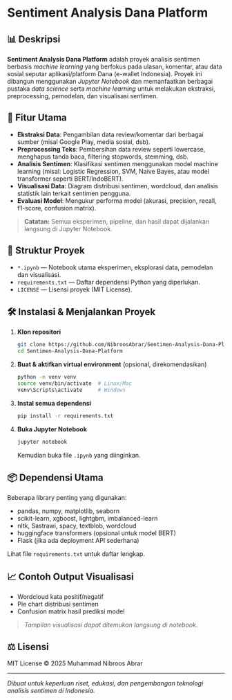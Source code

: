 # Sentiment Analysis Dana Platform

## 📊 Deskripsi

**Sentiment Analysis Dana Platform** adalah proyek analisis sentimen berbasis _machine learning_ yang berfokus pada ulasan, komentar, atau data sosial seputar aplikasi/platform Dana (e-wallet Indonesia). Proyek ini dibangun menggunakan _Jupyter Notebook_ dan memanfaatkan berbagai pustaka _data science_ serta _machine learning_ untuk melakukan ekstraksi, preprocessing, pemodelan, dan visualisasi sentimen.

## 🚀 Fitur Utama

- **Ekstraksi Data**: Pengambilan data review/komentar dari berbagai sumber (misal Google Play, media sosial, dsb).
- **Preprocessing Teks**: Pembersihan data review seperti lowercase, menghapus tanda baca, filtering stopwords, stemming, dsb.
- **Analisis Sentimen**: Klasifikasi sentimen menggunakan model machine learning (misal: Logistic Regression, SVM, Naive Bayes, atau model transformer seperti BERT/IndoBERT).
- **Visualisasi Data**: Diagram distribusi sentimen, wordcloud, dan analisis statistik lain terkait sentimen pengguna.
- **Evaluasi Model**: Mengukur performa model (akurasi, precision, recall, f1-score, confusion matrix).

> **Catatan:** Semua eksperimen, pipeline, dan hasil dapat dijalankan langsung di Jupyter Notebook.

## 📁 Struktur Proyek

- `*.ipynb` — Notebook utama eksperimen, eksplorasi data, pemodelan dan visualisasi.
- `requirements.txt` — Daftar dependensi Python yang diperlukan.
- `LICENSE` — Lisensi proyek (MIT License).

## 🛠️ Instalasi & Menjalankan Proyek

1. **Klon repositori**
    ```bash
    git clone https://github.com/NibroosAbrar/Sentimen-Analysis-Dana-Platform.git
    cd Sentimen-Analysis-Dana-Platform
    ```

2. **Buat & aktifkan virtual environment** (opsional, direkomendasikan)
    ```bash
    python -m venv venv
    source venv/bin/activate  # Linux/Mac
    venv\Scripts\activate     # Windows
    ```

3. **Instal semua dependensi**
    ```bash
    pip install -r requirements.txt
    ```

4. **Buka Jupyter Notebook**
    ```bash
    jupyter notebook
    ```
    Kemudian buka file `.ipynb` yang diinginkan.

## 📦 Dependensi Utama

Beberapa library penting yang digunakan:
- pandas, numpy, matplotlib, seaborn
- scikit-learn, xgboost, lightgbm, imbalanced-learn
- nltk, Sastrawi, spacy, textblob, wordcloud
- huggingface transformers (opsional untuk model BERT)
- Flask (jika ada deployment API sederhana)

Lihat file `requirements.txt` untuk daftar lengkap.

## 📈 Contoh Output Visualisasi

- Wordcloud kata positif/negatif
- Pie chart distribusi sentimen
- Confusion matrix hasil prediksi model

> *Tampilan visualisasi dapat ditemukan langsung di notebook.*

## ⚖️ Lisensi

MIT License © 2025 Muhammad Nibroos Abrar

---

_Dibuat untuk keperluan riset, edukasi, dan pengembangan teknologi analisis sentimen di Indonesia._
